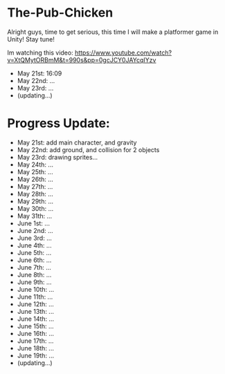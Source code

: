 # The-Pub-Chicken
Alright guys, time to get serious, this time I will make a platformer game in Unity! Stay tune!

Im watching this video: https://www.youtube.com/watch?v=XtQMytORBmM&t=990s&pp=0gcJCY0JAYcqIYzv
- May 21st: 16:09
- May 22nd: ...
- May 23rd: ...
- (updating...)

# Progress Update:
- May 21st: add main character, and gravity
- May 22nd: add ground, and collision for 2 objects
- May 23rd: drawing sprites...
- May 24th: ...
- May 25th: ...
- May 26th: ...
- May 27th: ...
- May 28th: ...
- May 29th: ...
- May 30th: ...
- May 31th: ...
- June 1st: ...
- June 2nd: ...
- June 3rd: ...
- June 4th: ...
- June 5th: ...
- June 6th: ...
- June 7th: ...
- June 8th: ...
- June 9th: ...
- June 10th: ...
- June 11th: ...
- June 12th: ...
- June 13th: ...
- June 14th: ...
- June 15th: ...
- June 16th: ...
- June 17th: ...
- June 18th: ...
- June 19th: ...
- (updating...)
